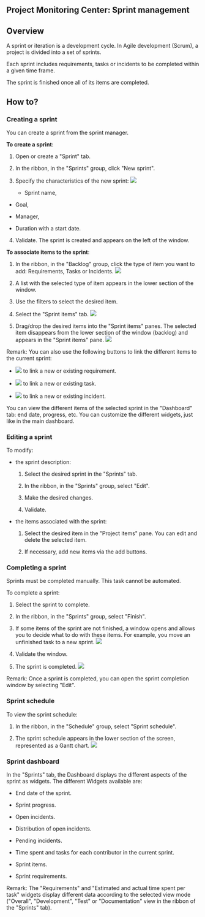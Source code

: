 
## Project Monitoring Center: Sprint management
			

<a name="NOTE1"></a>
<a name="NOTE1_1"></a>


## Overview
<a name="overview_ELTTEXTE000170"></a>
A sprint or iteration is a development cycle. In Agile development (Scrum), a project is divided into a set of sprints. 

Each sprint includes requirements, tasks or incidents to be completed within a given time frame. 

The sprint is finished once all of its items are completed. 

<a name="NOTE2"></a>
<a name="NOTE2_1"></a>


## How to?
<a name="how_ELTTEXTE000194"></a>


### Creating a sprint
<a name="creating_sprint_ELTPARAGRAPHE000020"></a>

You can create a sprint from the sprint manager. 

**To create a sprint**: 

1. Open or create a "Sprint" tab. 

2. In the ribbon, in the "Sprints" group, click "New sprint". 

3. Specify the characteristics of the new sprint: 
![](https://doc.pcsoft.fr/en-US/images/image.awp?langid=3&name=cc_suivi_sprint%20-%20HC%20N%B0001.gif)


	- Sprint name, 

- Goal, 

- Manager, 

- Duration with a start date.

4. Validate. The sprint is created and appears on the left of the window. 




**To associate items to the sprint**: 

1. In the ribbon, in the "Backlog" group, click the type of item you want to add: Requirements, Tasks or Incidents. 
![](https://doc.pcsoft.fr/en-US/images/image.awp?langid=3&name=cc_suivi_sprint%20-%20HC%20N%B0002.gif)


2. A list with the selected type of item appears in the lower section of the window. 

3. Use the filters to select the desired item. 

4. Select the "Sprint items" tab. ![](https://doc.pcsoft.fr/en-US/images/image.awp?langid=3&name=cc_suivi_sprint%20-%20HC%20N%B0003%204.gif)


5. Drag/drop the desired items into the "Sprint items" panes. The selected item disappears from the lower section of the window (backlog) and appears in the "Sprint items" pane. 
![](https://doc.pcsoft.fr/en-US/images/image.awp?langid=3&name=cc_suivi_sprint%20-%20HC%20N%B0004.gif&type=thumb)



Remark: You can also use the following buttons to link the different items to the current sprint: 

- ![](https://doc.pcsoft.fr/en-US/images/image.awp?langid=3&name=cc_suivi_sprint%20-%20HC%20N%B0003%201.gif)
 to link a new or existing requirement. 

- ![](https://doc.pcsoft.fr/en-US/images/image.awp?langid=3&name=cc_suivi_sprint%20-%20HC%20N%B0003%202.gif)
 to link a new or existing task. 

- ![](https://doc.pcsoft.fr/en-US/images/image.awp?langid=3&name=cc_suivi_sprint%20-%20HC%20N%B0003%203.gif)
 to link a new or existing incident. 




You can view the different items of the selected sprint in the "Dashboard" tab: end date, progress, etc. You can customize the different widgets, just like in the main dashboard. 
<a name="NOTE2_2"></a>


### Editing a sprint
<a name="editing_sprint_ELTPARAGRAPHE000062"></a>

To modify: 

- the sprint description: 

	1. Select the desired sprint in the "Sprints" tab. 

	2. In the ribbon, in the "Sprints" group, select "Edit". 

	3. Make the desired changes. 

	4. Validate. 




- the items associated with the sprint: 

	1. Select the desired item in the "Project items" pane. You can edit and delete the selected item. 

	2. If necessary, add new items via the add buttons.  






<a name="NOTE2_3"></a>


### Completing a sprint
<a name="completing_sprint_ELTPARAGRAPHE000080"></a>

Sprints must be completed manually. This task cannot be automated. 

To complete a sprint: 

1. Select the sprint to complete. 

2. In the ribbon, in the "Sprints" group, select "Finish".

3. If some items of the sprint are not finished, a window opens and allows you to decide what to do with these items. For example, you move an unfinished task to a new sprint. 
![](https://doc.pcsoft.fr/en-US/images/image.awp?langid=3&name=cc_suivi_sprint%20-%20HC%20N%B0007.gif&type=thumb)


4. Validate the window. 

5. The sprint is completed. 
![](https://doc.pcsoft.fr/en-US/images/image.awp?langid=3&name=cc_suivi_sprint%20-%20HC%20N%B0008.gif&type=thumb)





Remark: Once a sprint is completed, you can open the sprint completion window by selecting "Edit". 
<a name="NOTE2_4"></a>


### Sprint schedule
<a name="sprint_schedule_ELTPARAGRAPHE000099"></a>

To view the sprint schedule: 

1. In the ribbon, in the "Schedule" group, select "Sprint schedule". 

2. The sprint schedule appears in the lower section of the screen, represented as a Gantt chart. 
![](https://doc.pcsoft.fr/en-US/images/image.awp?langid=3&name=cc_suivi_sprint%20-%20HC%20N%B0005.gif&type=thumb)




<a name="NOTE2_5"></a>


### Sprint dashboard
<a name="sprint_dashboard_ELTPARAGRAPHE000110"></a>

In the "Sprints" tab, the Dashboard displays the different aspects of the sprint as widgets. The different Widgets available are: 

- End date of the sprint. 

- Sprint progress. 

- Open incidents. 

- Distribution of open incidents. 

- Pending incidents. 

- Time spent and tasks for each contributor in the current sprint. 

- Sprint items. 

- Sprint requirements. 




Remark: The "Requirements" and "Estimated and actual time spent per task" widgets display different data according to the selected view mode ("Overall", "Development", "Test" or "Documentation" view in the ribbon of the "Sprints" tab). 


